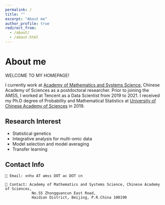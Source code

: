 ```yaml
---
permalink: /
title: ""
excerpt: "About me"
author_profile: true
redirect_from: 
  - /about/
  - /about.html
---
```


# About me

WELCOME TO MY HOMEPAGE! 

I currently work at [Academy of Mathematics and Systems Science](https://amss.cas.cn/), Chinese Academy of Sciences as a postdoctoral researcher. Prior to joining the AMSS, I worked at Tencent as a Data Scientist from 2019 to 2021. I received my Ph.D degree of Probability and Mathematical Statistics at [University of Chinese Academy of Sciences](https://www.ucas.ac.cn/) in 2019. 

## Research Interest

* Statistical genetics
* Integrative analysis for multi-omic data
* Model selection and model averaging 
* Transfer learning

## Contact Info

    📧 Email: xnhu AT amss DOT ac DOT cn

    🏢 Contact: Academy of Mathematics and Systems Science, Chinese Academy of Sciences,
                No.55 Zhongguancun East Road,
                Haidian District, Beijing, P.R.China 100190